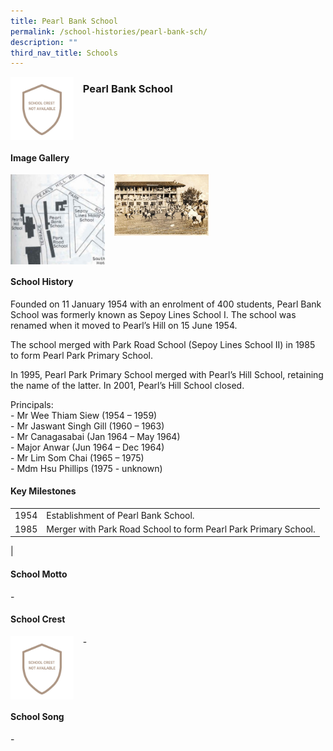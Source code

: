 ```yaml
---
title: Pearl Bank School
permalink: /school-histories/pearl-bank-sch/
description: ""
third_nav_title: Schools
---
```

<img src="/images/pearlbank1.png" style="width:20%;margin-right:15px;" align = "left">

### **Pearl Bank School**

<br clear="left">

#### **Image Gallery**

<p><a href="https://d1yxymztqoj7qn.amplifyapp.com/images/pearlbank2.jpg">  
<img src="/images/pearlbank2.jpg" style="width:30%;margin-right:15px;" align = "left">
</a></p>

<p><a href="https://d1yxymztqoj7qn.amplifyapp.com/images/pearlbank3.jpg">  
<img src="/images/pearlbank3.jpg" style="width:30%;margin-right:15px;" align = "left">
</a></p>

<br clear="left">

#### **School History**
Founded on 11 January 1954 with an enrolment of 400 students, Pearl Bank School was formerly known as Sepoy Lines School I. The school was renamed when it moved to Pearl’s Hill on 15 June 1954.  
  
The school merged with Park Road School (Sepoy Lines School II) in 1985 to form Pearl Park Primary School.  
  
In 1995, Pearl Park Primary School merged with Pearl’s Hill School, retaining the name of the latter. In 2001, Pearl’s Hill School closed.

Principals:<br>
\- Mr Wee Thiam Siew (1954 – 1959)<br>
\- Mr Jaswant Singh Gill (1960 – 1963)<br>
\- Mr Canagasabai (Jan 1964 – May 1964)<br>
\- Major Anwar (Jun 1964 – Dec 1964)<br>
\- Mr Lim Som Chai (1965 – 1975)<br>
\- Mdm Hsu Phillips (1975 - unknown)

#### **Key Milestones**

|  |  |
|:---:|---|
| 1954 | Establishment of Pearl Bank School. |
| 1985 | Merger with Park Road School to form Pearl Park Primary School. |
|

#### **School Motto**
\-

#### **School Crest**
<img src="/images/pearlbank1.png" style="width:20%;margin-right:15px;" align = "left">

\-

<br clear="left">

#### **School Song**
\-